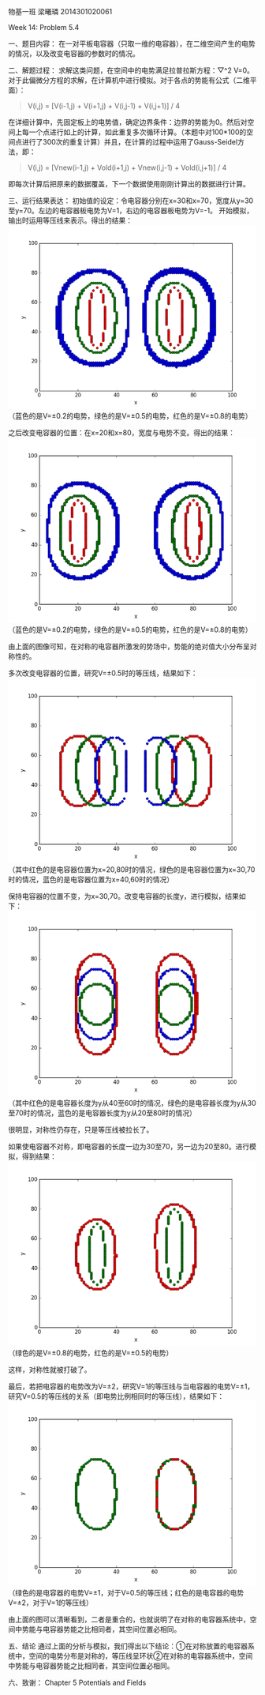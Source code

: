 物基一班   梁曦璘    2014301020061

Week 14: Problem 5.4

一、题目内容：
       在一对平板电容器（只取一维的电容器），在二维空间产生的电势的情况，以及改变电容器的参数时的情况。

二、解题过程：
        求解这类问题，在空间中的电势满足拉普拉斯方程：▽^2 V=0。对于此偏微分方程的求解，在计算机中进行模拟。对于各点的势能有公式（二维平面）：

> V(i,j) = [V(i-1,j) + V(i+1,j) + V(i,j-1) + V(i,j+1)] / 4

在详细计算中，先固定板上的电势值，确定边界条件：边界的势能为0。然后对空间上每一个点进行如上的计算，如此重复多次循环计算。（本题中对100*100的空间点进行了300次的重复计算）并且，在计算的过程中运用了Gauss-Seidel方法，即：

> V(i,j) = [Vnew(i-1,j) + Vold(i+1,j) + Vnew(i,j-1) + Vold(i,j+1)] / 4

即每次计算后把原来的数据覆盖，下一个数据使用刚刚计算出的数据进行计算。

三、运行结果表达：
       初始值的设定：令电容器分别在x=30和x=70，宽度从y=30至y=70。左边的电容器板电势为V=1，右边的电容器板电势为V=-1。
       开始模拟，输出时运用等压线来表示。得出的结果：![enter image description here](https://github.com/liangc0/compuational_physics_N2014301020061/blob/master/figure_61.png?raw=true)
（蓝色的是V=±0.2的电势，绿色的是V=±0.5的电势，红色的是V=±0.8的电势）

之后改变电容器的位置：在x=20和x=80，宽度与电势不变。得出的结果：![enter image description here](https://github.com/liangc0/compuational_physics_N2014301020061/blob/master/figure_62.png?raw=true)
（蓝色的是V=±0.2的电势，绿色的是V=±0.5的电势，红色的是V=±0.8的电势）

由上面的图像可知，在对称的电容器所激发的势场中，势能的绝对值大小分布呈对称性的。

多次改变电容器的位置，研究V=±0.5时的等压线，结果如下：![enter image description here](https://github.com/liangc0/compuational_physics_N2014301020061/blob/master/figure_63.png?raw=true)
（其中红色的是电容器位置为x=20,80时的情况，绿色的是电容器位置为x=30,70时的情况，蓝色的是电容器位置为x=40,60时的情况）

保持电容器的位置不变，为x=30,70。改变电容器的长度y，进行模拟，结果如下：![enter image description here](https://github.com/liangc0/compuational_physics_N2014301020061/blob/master/figure_64.png?raw=true)
（其中红色的是电容器长度为y从40至60时的情况，绿色的是电容器长度为y从30至70时的情况，蓝色的是电容器长度为y从20至80时的情况）

很明显，对称性仍存在，只是等压线被拉长了。

如果使电容器不对称，即电容器的长度一边为30至70，另一边为20至80。进行模拟，得到结果：![enter image description here](https://github.com/liangc0/compuational_physics_N2014301020061/blob/master/figure_65.png?raw=true)
（绿色的是V=±0.8的电势，红色的是V=±0.5的电势）

这样，对称性就被打破了。

最后，若把电容器的电势改为V=±2，研究V=1的等压线与当电容器的电势V=±1，研究V=0.5的等压线的关系（即电势比例相同时的等压线），结果如下：![enter image description here](https://github.com/liangc0/compuational_physics_N2014301020061/blob/master/figure_67.png?raw=true)
（绿色的是电容器的电势V=±1，对于V=0.5的等压线；红色的是电容器的电势V=±2，对于V=1的等压线）

由上面的图可以清晰看到，二者是重合的，也就说明了在对称的电容器系统中，空间中势能与电容器势能之比相同者，其空间位置必相同。


五、结论
    通过上面的分析与模拟，我们得出以下结论：①在对称放置的电容器系统中，空间的电势分布是对称的，等压线呈环状②在对称的电容器系统中，空间中势能与电容器势能之比相同者，其空间位置必相同。

六、致谢：
Chapter 5 Potentials and Fields


